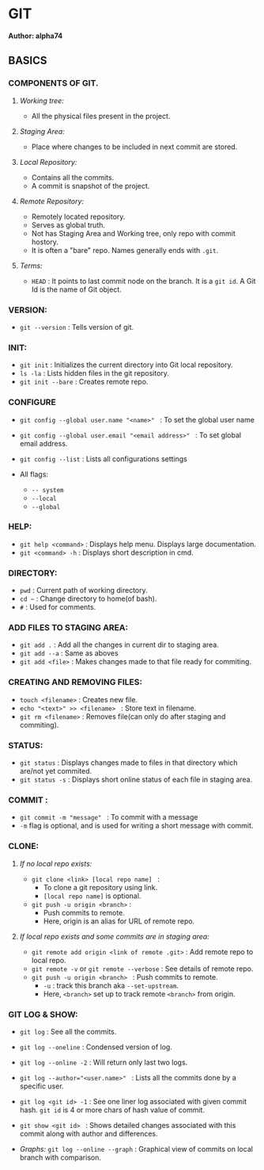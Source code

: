 # GIT 
__Author: alpha74__

## BASICS

### COMPONENTS OF GIT.
1. *Working tree:*
	- All the physical files present in the project.
		
2. *Staging Area:* 
	- Place where changes to be included in next commit are stored.
		
3. *Local Repository:* 
	- Contains all the commits. 
	- A commit is snapshot of the project.
		
4. *Remote Repository:* 
	- Remotely located repository. 
	- Serves as global truth.
	- Not has Staging Area and Working tree, only repo with commit hostory.
	- It is often a "bare" repo. Names generally ends with `.git`.

5. *Terms:*
	- `HEAD` : It points to last commit node on the branch. It is a `git id`. A Git Id is the name of Git object.



### VERSION:
- `git --version` : Tells version of git.


### INIT:
- `git init` : Initializes the current directory into Git local repository.
- `ls -la` : Lists hidden files in the git repository.
- `git init --bare` : Creates remote repo.


### CONFIGURE
- `git config --global user.name "<name>" ` : To set the global user name
- `git config --global user.email "<email address>" ` : To set global email address.

- `git config --list` : Lists all configurations settings

- All flags:
	- `-- system`
	- `--local`
	- `--global`


### HELP:	
- `git help <command>` : Displays help menu. Displays large documentation.
- `git <command> -h` : Displays short description in cmd.
	

### DIRECTORY: 	
- `pwd` : Current path of working directory.
- `cd ~` : Change directory to home(of bash).
- `#` : Used for comments.


### ADD FILES TO STAGING AREA:
- `git add .` : Add all the changes in current dir to staging area.
- `git add --a` : Same as aboves
- `git add <file>` : Makes changes made to that file ready for commiting.


### CREATING AND REMOVING FILES:
- `touch <filename>` : Creates new file.
- `echo "<text>" >> <filename> ` : Store text in filename.
- `git rm <filename>` : Removes file(can only do after staging and commiting).


### STATUS:
- `git status` : Displays changes made to files in that directory which are/not yet commited.
- `git status -s` : Displays short online status of each file in staging area.


### COMMIT :
- `git commit -m "message" ` : To commit with a message
- `-m` flag is optional, and is used for writing a short message with commit.


### CLONE:
1. *If no local repo exists:*
	- `git clone <link> [local repo name] ` : 
		- To clone a git repository using link. 
		- `[local repo name]` is optional.
	- `git push -u origin <branch>` : 
		- Push commits to remote.
		- Here, origin is an alias for URL of remote repo.
		

2. *If local repo exists and some commits are in staging area:*
	- `git remote add origin <link of remote .git>` : Add remote repo to local repo.
	- `git remote -v`  or  `git remote --verbose` : See details of remote repo. 
	- `git push -u origin <branch> ` : 
		Push commits to remote.
		- `-u` : track this branch aka `--set-upstream`.
		- Here, `<branch>` set up to track remote `<branch>` from origin.


### GIT LOG & SHOW:
- `git log` : See all the commits.
- `git log --oneline` : Condensed version of log.
- `git log --online -2` : Will return only last two logs.
- `git log --author="<user.name>" ` : Lists all the commits done by a specific user.

- `git log <git id> -1` : See one liner log associated with given commit hash. `git id` is 4 or more chars of hash value of commit.
- `git show <git id> ` : Shows detailed changes associated with this commit along with author and differences.

- *Graphs:* `git log --online --graph` : Graphical view of commits on local branch with comparison.
